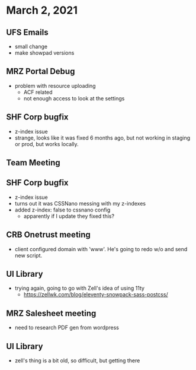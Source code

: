 # March 2, 2021

## UFS Emails
- small change
- make showpad versions

## MRZ Portal Debug
- problem with resource uploading
	- ACF related
	- not enough access to look at the settings

## SHF Corp bugfix
- z-index issue
- strange, looks like it was fixed 6 months ago, but not working in staging or prod, but works locally.

## Team Meeting

## SHF Corp bugfix
- z-index issue
- turns out it was CSSNano messing with my z-indexes
- added z-index: false to cssnano config
	- apparently if I update they fixed this?

## CRB Onetrust meeting
- client configured domain with 'www'. He's going to redo w/o and send new script. 

## UI Library
- trying again, going to go with Zell's idea of using 11ty
	- https://zellwk.com/blog/eleventy-snowpack-sass-postcss/

## MRZ Salesheet meeting
- need to research PDF gen from wordpress

## UI Library
- zell's thing is a bit old, so difficult, but getting there
